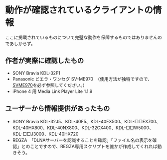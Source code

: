 # 動作が確認されているクライアントの情報 #
ここに掲載されているものについて完璧な動作を保障するものではありませんのであしからず。
## 作者が実際に確認したもの ##
  * SONY Bravia KDL-32F1
  * Panasonic ビエラ・ワンセグ SV-ME970　（使用方法が独特ですので、[SVME970](SVME970.md)を必ず参照してください。）
  * iPhone 4 用 Media Link Player Lite 1.1.9

## ユーザーから情報提供があったもの ##
  * SONY Bravia KDL-32J5、KDL-40F5、KDL-40EX500、KDL-□□EX700、KDL-40HX800、KDL-40NX800、KDL-32CX400、KDL-□□W5000、KDL-□□J3000、KDL-40HX720
  * REGZA　「DLNAサーバーを認識することを確認」「ファイル名の表示を確認」とのことですので、REGZA専用スクリプトを誰かが作成してくれれば動きそう。